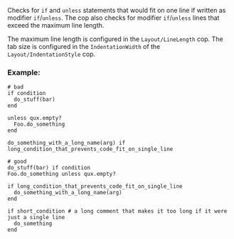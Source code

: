 Checks for `if` and `unless` statements that would fit on one line if
written as modifier `if`/`unless`. The cop also checks for modifier
`if`/`unless` lines that exceed the maximum line length.

The maximum line length is configured in the `Layout/LineLength`
cop. The tab size is configured in the `IndentationWidth` of the
`Layout/IndentationStyle` cop.

### Example:
    # bad
    if condition
      do_stuff(bar)
    end

    unless qux.empty?
      Foo.do_something
    end

    do_something_with_a_long_name(arg) if long_condition_that_prevents_code_fit_on_single_line

    # good
    do_stuff(bar) if condition
    Foo.do_something unless qux.empty?

    if long_condition_that_prevents_code_fit_on_single_line
      do_something_with_a_long_name(arg)
    end

    if short_condition # a long comment that makes it too long if it were just a single line
      do_something
    end
